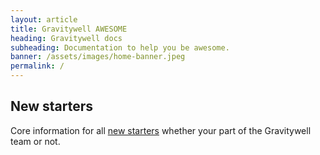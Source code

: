 ```yaml
---
layout: article
title: Gravitywell AWESOME
heading: Gravitywell docs
subheading: Documentation to help you be awesome.
banner: /assets/images/home-banner.jpeg
permalink: /
---
```


## New starters

Core information for all [new starters](/new-starters/) whether your part of the Gravitywell team or not.